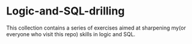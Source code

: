 # Logic-and-SQL-drilling
This collection contains a series of exercises aimed at sharpening my(or everyone who visit this repo) skills in logic and SQL.
